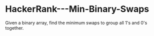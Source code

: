 # HackerRank---Min-Binary-Swaps
Given a binary array, find the minimum swaps to group all 1's and 0's together.
